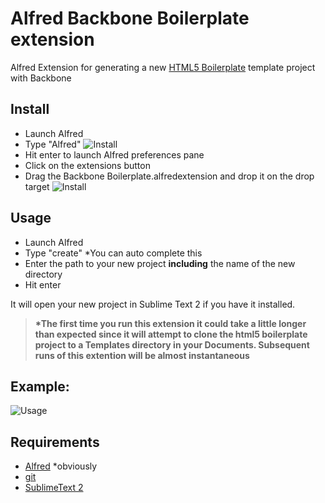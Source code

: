 # Alfred Backbone Boilerplate extension
Alfred Extension for generating a new [HTML5 Boilerplate](http://html5boilerplate.com/) template project with Backbone

## Install
* Launch Alfred
* Type "Alfred"
![Install](https://raw.github.com/kristoferjoseph/lfred-Backobone-Boilerplate-Extension/master/img/Alfred_launch_preferences.png)
* Hit enter to launch Alfred preferences pane
* Click on the extensions button
* Drag the Backbone Boilerplate.alfredextension and drop it on the drop target
![Install](https://raw.github.com/kristoferjoseph/lfred-Backobone-Boilerplate-Extension/master/img/Alfred_install_extension.png)

## Usage
* Launch Alfred
* Type "create" *You can auto complete this
* Enter the path to your new project __including__ the name of the new directory
* Hit enter

It will open your new project in Sublime Text 2 if you have it installed.

> __*The first time you run this extension it could take a little longer than expected since it will attempt to clone the html5 boilerplate project to a Templates directory in your Documents. Subsequent runs of this extention will be almost instantaneous__

## Example:
![Usage](https://raw.github.com/kristoferjoseph/Alfred-Backobone-Boilerplate-Extension/master/img/backbone_boilerplate_usage.png)

## Requirements
* [Alfred](http://www.alfredapp.com/) *obviously
* [git](http://git-scm.com/)
* [SublimeText 2](http://www.sublimetext.com/)